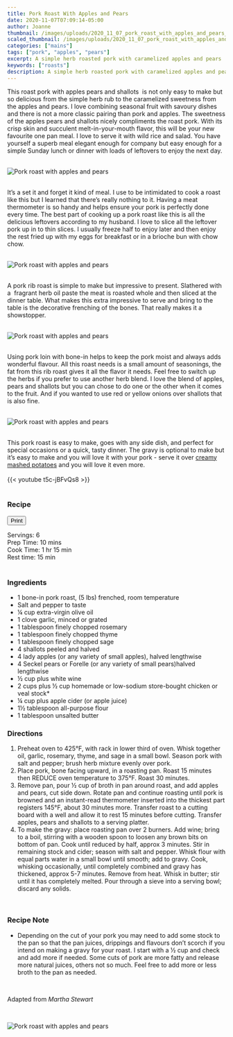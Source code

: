 ```yaml
---
title: Pork Roast With Apples and Pears
date: 2020-11-07T07:09:14-05:00
author: Joanne
thumbnail: /images/uploads/2020_11_07_pork_roast_with_apples_and_pears_1.jpg
scaled_thumbnail: /images/uploads/2020_11_07_pork_roast_with_apples_and_pears_0.jpg
categories: ["mains"]
tags: ["pork", "apples", "pears"]
excerpt: A simple herb roasted pork with caramelized apples and pears 
keywords: ["roasts"]
description: A simple herb roasted pork with caramelized apples and pears 
---
```

<span class="blog-text">

This roast pork with apples pears and shallots  is not only easy to make but so delicious from the simple herb rub to the caramelized sweetness from the apples and pears. I love combining seasonal fruit with savoury dishes and there is not a more classic pairing than pork and apples. The sweetness of the apples pears and shallots nicely compliments the roast pork. With its crisp skin and succulent melt-in-your-mouth flavor, this will be your new favourite one pan meal. I love to serve it with wild rice and salad. You have yourself a superb meal elegant enough for company but easy enough for a simple Sunday lunch or dinner with loads of leftovers to enjoy the next day. 
</br>
</br>

![Pork roast with apples and pears ](/images/uploads/2020_11_07_pork_roast_with_apples_and_pears_2.jpg)
</br>
</br>

It’s a set it and forget it kind of meal. I use to be intimidated to cook a roast like this but I learned that there’s really nothing to it. Having a meat thermometer is so handy and helps ensure your pork is perfectly done every time. The best part of cooking up a pork roast like this is all the delicious leftovers according to my husband. I love to slice all the leftover pork up in to thin slices. I usually freeze half to enjoy later and then enjoy the rest fried up with my eggs for breakfast or in a brioche bun with chow chow. 
</br>
</br>

![Pork roast with apples and pears ](/images/uploads/2020_11_07_pork_roast_with_apples_and_pears_3.jpg)
</br>
</br>

A pork rib roast is simple to make but impressive to present. Slathered with a  fragrant herb oil paste the meat is roasted whole and then sliced at the dinner table. What makes this extra impressive to serve and bring to the table is the decorative frenching of the bones. That really makes it a showstopper.
</br>
</br>

![Pork roast with apples and pears ](/images/uploads/2020_11_07_pork_roast_with_apples_and_pears_4.jpg)
</br>
</br>

Using pork loin with bone-in helps to keep the pork moist and always adds wonderful flavour. All this roast needs is a small amount of seasonings, the fat from this rib roast gives it all the flavor it needs. Feel free to switch up the herbs if you prefer to use another herb blend. I love the blend of apples, pears and shallots but you can chose to do one or the other when it comes to the fruit. And if you wanted to use red or yellow onions over shallots that is also fine. 
</br>
</br>

![Pork roast with apples and pears ](/images/uploads/2020_11_07_pork_roast_with_apples_and_pears_5.jpg)
</br>
</br>

This pork roast is easy to make, goes with any side dish, and perfect for special occasions or a quick, tasty dinner. The gravy is optional to make but it’s easy to make and you will love it with your pork - serve it over [creamy mashed potatoes](https://www.oliveandmango.com/simple-creamy-mashed-potatoes/) and you will love it even more.
</br>
</br>
{{< youtube t5c-jBFvQs8 >}}
</br>
</br>
</span>

### Recipe
<div print_button><form>
<input type="button" value="Print" class="btn__print" onClick="window.print()">
</form></div>

<div>Servings: <span itemprop="recipeYield">6</div>
<div>Prep Time: <meta itemprop="prepTime" content="PT10M">10 mins</div>
<div>Cook Time: <meta itemprop="cookTime" content="PT75M">1 hr 15 min </div>
<div>Rest time: 15 min</div>
</br>

### Ingredients

* <span itemprop="recipeIngredient">1 bone-in pork roast, (5 lbs) frenched, room temperature </span>
* <span itemprop="recipeIngredient">Salt and pepper to taste </span>
* <span itemprop="recipeIngredient">&frac14; cup extra-virgin olive oil </span>
* <span itemprop="recipeIngredient">1 clove garlic, minced or grated </span>
* <span itemprop="recipeIngredient">1 tablespoon finely chopped rosemary </span>
* <span itemprop="recipeIngredient">1 tablespoon finely chopped thyme </span>
* <span itemprop="recipeIngredient">1 tablespoon finely chopped sage </span>
* <span itemprop="recipeIngredient">4 shallots peeled and halved </span>
* <span itemprop="recipeIngredient">4 lady apples (or any variety of small apples), halved lengthwise </span>
* <span itemprop="recipeIngredient">4 Seckel pears or Forelle (or any variety of small pears)halved lengthwise </span>
* <span itemprop="recipeIngredient">&frac12; cup plus white wine </span>
* <span itemprop="recipeIngredient">2 cups plus &frac12; cup homemade or low-sodium store-bought chicken or veal stock*</span>
* <span itemprop="recipeIngredient">&frac14; cup plus apple cider (or apple juice) </span>
* <span itemprop="recipeIngredient">1&frac12; tablespoon all-purpose flour </span>
* <span itemprop="recipeIngredient">1 tablespoon unsalted butter</span>

### Directions

1. Preheat oven to 425°F, with rack in lower third of oven. Whisk together oil, garlic, rosemary, thyme, and sage in a small bowl. Season pork with salt and pepper; brush herb mixture evenly over pork.
1. Place pork, bone facing upward, in a roasting pan. Roast 15 minutes then REDUCE oven temperature to 375°F. Roast 30 minutes.
1. Remove pan, pour &frac12; cup of broth in pan around roast, and add apples and pears, cut side down. Rotate pan and continue roasting until pork is browned and an instant-read thermometer inserted into the thickest part registers 145°F, about 30 minutes more. Transfer roast to a cutting board with a well and allow it to rest 15 minutes before cutting. Transfer apples, pears and shallots to a serving platter. 
1. To make the gravy: place roasting pan over 2 burners. Add wine; bring to a boil, stirring with a wooden spoon to loosen any brown bits on bottom of pan. Cook until reduced by half, approx 3 minutes. Stir in remaining stock and cider; season with salt and pepper. Whisk flour with equal parts water in a small bowl until smooth; add to gravy. Cook, whisking occasionally, until completely combined and gravy has thickened, approx 5-7 minutes. Remove from heat. Whisk in butter; stir until it has completely melted. Pour through a sieve into a serving bowl; discard any solids.
</br>

### Recipe Note

* Depending on the cut of your pork you may need to add some stock to the pan so that the pan juices, drippings and flavours don’t scorch if you intend on making a gravy for your roast. I start with a &frac12; cup and check and add more if needed. Some cuts of pork are more fatty and release more natural juices, others not so much. Feel free to add more or less broth to the pan as needed. 
</br>

Adapted from _Martha Stewart_

</br>

![Pork roast with apples and pears ](/images/uploads/2020_11_07_pork_roast_with_apples_and_pears_6.jpg)